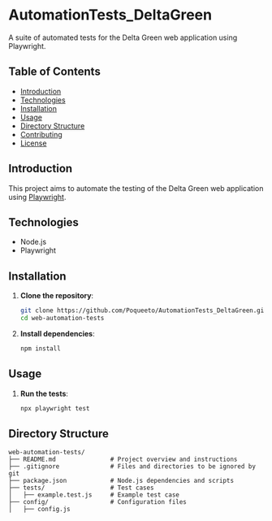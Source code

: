 # AutomationTests_DeltaGreen
A suite of automated tests for the Delta Green web application using Playwright.

## Table of Contents

- [Introduction](#introduction)
- [Technologies](#technologies)
- [Installation](#installation)
- [Usage](#usage)
- [Directory Structure](#directory-structure)
- [Contributing](#contributing)
- [License](#license)

## Introduction

This project aims to automate the testing of the Delta Green web application using [Playwright](https://playwright.dev/).

## Technologies

- Node.js
- Playwright

## Installation

1. **Clone the repository**:

    ```sh
    git clone https://github.com/Poqueeto/AutomationTests_DeltaGreen.git
    cd web-automation-tests
    ```

2. **Install dependencies**:

    ```sh
    npm install
    ```

## Usage

1. **Run the tests**:

    ```sh
    npx playwright test
    ```

## Directory Structure

```plaintext
web-automation-tests/
├── README.md               # Project overview and instructions
├── .gitignore              # Files and directories to be ignored by git
├── package.json            # Node.js dependencies and scripts
├── tests/                  # Test cases
│   ├── example.test.js     # Example test case
├── config/                 # Configuration files
│   ├── config.js
